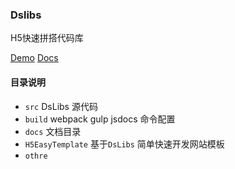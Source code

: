 ### Dslibs

H5快速拼搭代码库

[Demo](https://lqloveball.github.io/DsLibsDemo/)
[Docs](http://dslibs.ne.cagoe.com/docs)

#### 目录说明

- `src` DsLibs 源代码
- `build`   webpack gulp jsdocs 命令配置
- `docs`   文档目录
- `H5EasyTemplate`  基于`DsLibs` 简单快速开发网站模板
- `othre`   

